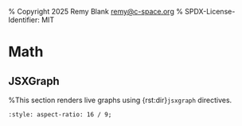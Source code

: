 % Copyright 2025 Remy Blank <remy@c-space.org>
% SPDX-License-Identifier: MIT

# Math

## JSXGraph

%This section renders live graphs using {rst:dir}`jsxgraph` directives.

```{jsxgraph} sincos
:style: aspect-ratio: 16 / 9;
```

<script type="module">
const [{JXG, render}] = await tdoc.imports('tdoc/jsxgraph.js');

const attrs = {
    boundingBox: [-7, 1.3, 7, -1.3],
    keepAspectRatio: false,
    axis: true,
    grid: true,
    defaults: {
        functiongraph: {
            withLabel: true,
            label: {
                distance: 1.5,
                offset: [0, 0],
                anchorX: 'middle',
                anchorY: 'middle',
            },
        },
    },
};

render('sincos', attrs, board => {
    board.create('functiongraph',
        [x => Math.sin(x)],
        {name: `\\(sin(x)\\)`, strokeColor: JXG.palette.blue,
         label: {position: '0.6fr left'}});
    board.create('functiongraph',
        [x => Math.cos(x)],
        {name: `\\(cos(x)\\)`, strokeColor: JXG.palette.red,
         label: {position: '0.69fr right'}});
});
</script>
